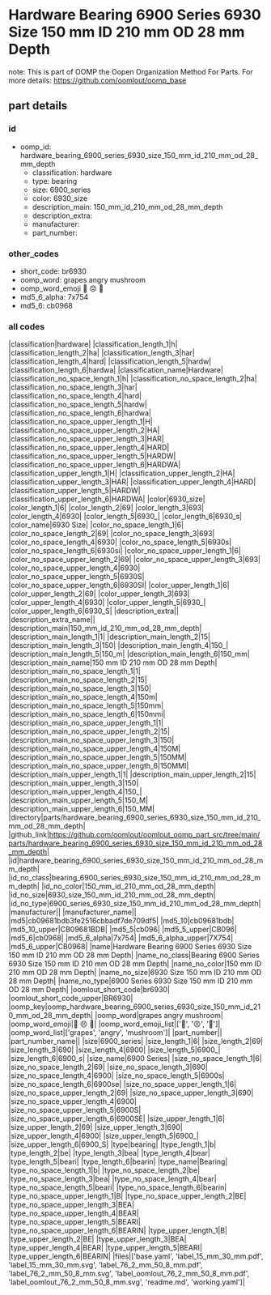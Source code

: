 # Hardware Bearing 6900 Series 6930 Size 150 mm ID 210 mm OD 28 mm Depth  

note: This is part of OOMP the Oopen Organization Method For Parts. For more details: https://github.com/oomlout/oomp_base

##  part details





### id
* oomp_id: hardware_bearing_6900_series_6930_size_150_mm_id_210_mm_od_28_mm_depth
  * classification: hardware
  * type: bearing
  * size: 6900_series
  * color: 6930_size
  * description_main: 150_mm_id_210_mm_od_28_mm_depth
  * description_extra: 
  * manufacturer: 
  * part_number: 

### other_codes
* short_code: br6930
* oomp_word: grapes angry mushroom
* oomp_word_emoji :grapes: :angry: :mushroom:
* md5_6_alpha: 7x754
* md5_6: cb0968

### all codes 
|classification|hardware|
|classification_length_1|h|
|classification_length_2|ha|
|classification_length_3|har|
|classification_length_4|hard|
|classification_length_5|hardw|
|classification_length_6|hardwa|
|classification_name|Hardware|
|classification_no_space_length_1|h|
|classification_no_space_length_2|ha|
|classification_no_space_length_3|har|
|classification_no_space_length_4|hard|
|classification_no_space_length_5|hardw|
|classification_no_space_length_6|hardwa|
|classification_no_space_upper_length_1|H|
|classification_no_space_upper_length_2|HA|
|classification_no_space_upper_length_3|HAR|
|classification_no_space_upper_length_4|HARD|
|classification_no_space_upper_length_5|HARDW|
|classification_no_space_upper_length_6|HARDWA|
|classification_upper_length_1|H|
|classification_upper_length_2|HA|
|classification_upper_length_3|HAR|
|classification_upper_length_4|HARD|
|classification_upper_length_5|HARDW|
|classification_upper_length_6|HARDWA|
|color|6930_size|
|color_length_1|6|
|color_length_2|69|
|color_length_3|693|
|color_length_4|6930|
|color_length_5|6930_|
|color_length_6|6930_s|
|color_name|6930 Size|
|color_no_space_length_1|6|
|color_no_space_length_2|69|
|color_no_space_length_3|693|
|color_no_space_length_4|6930|
|color_no_space_length_5|6930s|
|color_no_space_length_6|6930si|
|color_no_space_upper_length_1|6|
|color_no_space_upper_length_2|69|
|color_no_space_upper_length_3|693|
|color_no_space_upper_length_4|6930|
|color_no_space_upper_length_5|6930S|
|color_no_space_upper_length_6|6930SI|
|color_upper_length_1|6|
|color_upper_length_2|69|
|color_upper_length_3|693|
|color_upper_length_4|6930|
|color_upper_length_5|6930_|
|color_upper_length_6|6930_S|
|description_extra||
|description_extra_name||
|description_main|150_mm_id_210_mm_od_28_mm_depth|
|description_main_length_1|1|
|description_main_length_2|15|
|description_main_length_3|150|
|description_main_length_4|150_|
|description_main_length_5|150_m|
|description_main_length_6|150_mm|
|description_main_name|150 mm ID 210 mm OD 28 mm Depth|
|description_main_no_space_length_1|1|
|description_main_no_space_length_2|15|
|description_main_no_space_length_3|150|
|description_main_no_space_length_4|150m|
|description_main_no_space_length_5|150mm|
|description_main_no_space_length_6|150mmi|
|description_main_no_space_upper_length_1|1|
|description_main_no_space_upper_length_2|15|
|description_main_no_space_upper_length_3|150|
|description_main_no_space_upper_length_4|150M|
|description_main_no_space_upper_length_5|150MM|
|description_main_no_space_upper_length_6|150MMI|
|description_main_upper_length_1|1|
|description_main_upper_length_2|15|
|description_main_upper_length_3|150|
|description_main_upper_length_4|150_|
|description_main_upper_length_5|150_M|
|description_main_upper_length_6|150_MM|
|directory|parts/hardware_bearing_6900_series_6930_size_150_mm_id_210_mm_od_28_mm_depth|
|github_link|https://github.com/oomlout/oomlout_oomp_part_src/tree/main/parts/hardware_bearing_6900_series_6930_size_150_mm_id_210_mm_od_28_mm_depth|
|id|hardware_bearing_6900_series_6930_size_150_mm_id_210_mm_od_28_mm_depth|
|id_no_class|bearing_6900_series_6930_size_150_mm_id_210_mm_od_28_mm_depth|
|id_no_color|150_mm_id_210_mm_od_28_mm_depth|
|id_no_size|6930_size_150_mm_id_210_mm_od_28_mm_depth|
|id_no_type|6900_series_6930_size_150_mm_id_210_mm_od_28_mm_depth|
|manufacturer||
|manufacturer_name||
|md5|cb09681bdb3fe2516cbbadf7de709df5|
|md5_10|cb09681bdb|
|md5_10_upper|CB09681BDB|
|md5_5|cb096|
|md5_5_upper|CB096|
|md5_6|cb0968|
|md5_6_alpha|7x754|
|md5_6_alpha_upper|7X754|
|md5_6_upper|CB0968|
|name|Hardware Bearing 6900 Series 6930 Size 150 mm ID 210 mm OD 28 mm Depth|
|name_no_class|Bearing 6900 Series 6930 Size 150 mm ID 210 mm OD 28 mm Depth|
|name_no_color|150 mm ID 210 mm OD 28 mm Depth|
|name_no_size|6930 Size 150 mm ID 210 mm OD 28 mm Depth|
|name_no_type|6900 Series 6930 Size 150 mm ID 210 mm OD 28 mm Depth|
|oomlout_short_code|br6930|
|oomlout_short_code_upper|BR6930|
|oomp_key|oomp_hardware_bearing_6900_series_6930_size_150_mm_id_210_mm_od_28_mm_depth|
|oomp_word|grapes angry mushroom|
|oomp_word_emoji|:grapes: :angry: :mushroom:|
|oomp_word_emoji_list|[':grapes:', ':angry:', ':mushroom:']|
|oomp_word_list|['grapes', 'angry', 'mushroom']|
|part_number||
|part_number_name||
|size|6900_series|
|size_length_1|6|
|size_length_2|69|
|size_length_3|690|
|size_length_4|6900|
|size_length_5|6900_|
|size_length_6|6900_s|
|size_name|6900 Series|
|size_no_space_length_1|6|
|size_no_space_length_2|69|
|size_no_space_length_3|690|
|size_no_space_length_4|6900|
|size_no_space_length_5|6900s|
|size_no_space_length_6|6900se|
|size_no_space_upper_length_1|6|
|size_no_space_upper_length_2|69|
|size_no_space_upper_length_3|690|
|size_no_space_upper_length_4|6900|
|size_no_space_upper_length_5|6900S|
|size_no_space_upper_length_6|6900SE|
|size_upper_length_1|6|
|size_upper_length_2|69|
|size_upper_length_3|690|
|size_upper_length_4|6900|
|size_upper_length_5|6900_|
|size_upper_length_6|6900_S|
|type|bearing|
|type_length_1|b|
|type_length_2|be|
|type_length_3|bea|
|type_length_4|bear|
|type_length_5|beari|
|type_length_6|bearin|
|type_name|Bearing|
|type_no_space_length_1|b|
|type_no_space_length_2|be|
|type_no_space_length_3|bea|
|type_no_space_length_4|bear|
|type_no_space_length_5|beari|
|type_no_space_length_6|bearin|
|type_no_space_upper_length_1|B|
|type_no_space_upper_length_2|BE|
|type_no_space_upper_length_3|BEA|
|type_no_space_upper_length_4|BEAR|
|type_no_space_upper_length_5|BEARI|
|type_no_space_upper_length_6|BEARIN|
|type_upper_length_1|B|
|type_upper_length_2|BE|
|type_upper_length_3|BEA|
|type_upper_length_4|BEAR|
|type_upper_length_5|BEARI|
|type_upper_length_6|BEARIN|
|files|['base.yaml', 'label_15_mm_30_mm.pdf', 'label_15_mm_30_mm.svg', 'label_76_2_mm_50_8_mm.pdf', 'label_76_2_mm_50_8_mm.svg', 'label_oomlout_76_2_mm_50_8_mm.pdf', 'label_oomlout_76_2_mm_50_8_mm.svg', 'readme.md', 'working.yaml']|
